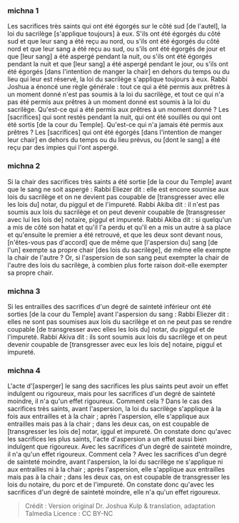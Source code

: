 
### michna 1
Les sacrifices très saints qui ont été égorgés sur le côté sud [de l'autel], la loi du sacrilège [s'applique toujours] à eux. S'ils ont été égorgés du côté sud et que leur sang a été reçu au nord, ou s'ils ont été égorgés du côté nord et que leur sang a été reçu au sud, ou s'ils ont été égorgés de jour et que [leur sang] a été aspergé pendant la nuit, ou s'ils ont été égorgés pendant la nuit et que [leur sang] a été aspergé pendant le jour, ou s'ils ont été égorgés [dans l'intention de manger la chair] en dehors du temps ou du lieu qui leur est réservé, la loi du sacrilège s'applique toujours à eux. Rabbi Joshua a énoncé une règle générale : tout ce qui a été permis aux prêtres à un moment donné n'est pas soumis à la loi du sacrilège, et tout ce qui n'a pas été permis aux prêtres à un moment donné est soumis à la loi du sacrilège. Qu'est-ce qui a été permis aux prêtres à un moment donné ? Les [sacrifices] qui sont restés pendant la nuit, qui ont été souillés ou qui ont été sortis [de la cour du Temple]. Qu'est-ce qui n'a jamais été permis aux prêtres ? Les [sacrifices] qui ont été égorgés [dans l'intention de manger leur chair] en dehors du temps ou du lieu prévus, ou [dont le sang] a été reçu par des impies qui l'ont aspergé.

### michna 2
Si la chair des sacrifices très saints a été sortie [de la cour du Temple] avant que le sang ne soit aspergé : Rabbi Eliezer dit : elle est encore soumise aux lois du sacrilège et on ne devient pas coupable de [transgresser avec elle les lois du] notar, du piggul et de l'impureté. Rabbi Akiba dit : il n'est pas soumis aux lois du sacrilège et on peut devenir coupable de [transgresser avec lui les lois de] notaire, piggul et impureté. Rabbi Akiba dit : si quelqu'un a mis de côté son hatat et qu'il l'a perdu et qu'il en a mis un autre à sa place et qu'ensuite le premier a été retrouvé, et que les deux sont devant nous, [n'êtes-vous pas d'accord] que de même que [l'aspersion du] sang [de l'un] exempte sa propre chair [des lois du sacrilège], de même elle exempte la chair de l'autre ? Or, si l'aspersion de son sang peut exempter la chair de l'autre des lois du sacrilège, à combien plus forte raison doit-elle exempter sa propre chair.

### michna 3
Si les entrailles des sacrifices d'un degré de sainteté inférieur ont été sorties [de la cour du Temple] avant l'aspersion du sang : Rabbi Eliezer dit : elles ne sont pas soumises aux lois du sacrilège et on ne peut pas se rendre coupable [de transgresser avec elles les lois du] notar, du piggul et de l'impureté. Rabbi Akiva dit : ils sont soumis aux lois du sacrilège et on peut devenir coupable de [transgresser avec eux les lois de] notaire, piggul et impureté.

### michna 4
L'acte d'[asperger] le sang des sacrifices les plus saints peut avoir un effet indulgent ou rigoureux, mais pour les sacrifices d'un degré de sainteté moindre, il n'a qu'un effet rigoureux. Comment cela ? Dans le cas des sacrifices très saints, avant l'aspersion, la loi du sacrilège s'applique à la fois aux entrailles et à la chair ; après l'aspersion, elle s'applique aux entrailles mais pas à la chair ; dans les deux cas, on est coupable de [transgresser les lois de] notar, iggul et impureté. On constate donc qu'avec les sacrifices les plus saints, l'acte d'aspersion a un effet aussi bien indulgent que rigoureux. Avec les sacrifices d'un degré de sainteté moindre, il n'a qu'un effet rigoureux. Comment cela ? Avec les sacrifices d'un degré de sainteté moindre, avant l'aspersion, la loi du sacrilège ne s'applique ni aux entrailles ni à la chair ; après l'aspersion, elle s'applique aux entrailles mais pas à la chair ; dans les deux cas, on est coupable de transgresser les lois du notaire, du porc et de l'impureté. On constate donc qu'avec les sacrifices d'un degré de sainteté moindre, elle n'a qu'un effet rigoureux.

>Crédit : Version original Dr. Joshua Kulp & translation, adaptation Talmedia
>Licence : CC BY-NC